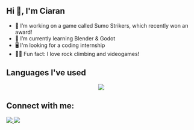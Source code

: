 ## Hi 👋, I'm Ciaran

- 🔭 I’m working on a game called Sumo Strikers, which recently won an award!
- 🌱 I’m currently learning Blender & Godot
- 🖥 I'm looking for a coding internship 
- 🧗‍♂️ Fun fact: I love rock climbing and videogames!

## Languages I've used
<p align="center">
  <a href="https://skillicons.dev">
    <img src="https://skillicons.dev/icons?i=git,godot,bash,c,python,postgres,blender,css,html,java,js,php" />
  </a>
</p>

## Connect with me:
<a href="https://www.linkedin.com/in/ciaran-coyne-0b6233202/">
  <img src="https://skillicons.dev/icons?i=linkedin"/>
</a>
<a href="ciaran.coyne101@gmail.com">
  <img src="https://skillicons.dev/icons?i=gmail"/>
</a>


<!--
**C22416392/C22416392** is a ✨ _special_ ✨ repository because its `README.md` (this file) appears on your GitHub profile.

Here are some ideas to get you started:

- 🔭 I’m currently working on ...
- 🌱 I’m currently learning ...
- 👯 I’m looking to collaborate on ...
- 🤔 I’m looking for help with ...
- 💬 Ask me about ...
- 📫 How to reach me: ...
- 😄 Pronouns: ...
- ⚡ Fun fact: ...
-->
